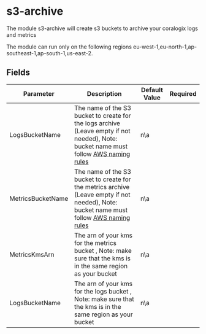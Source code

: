 # s3-archive

The module s3-archive will create s3 buckets to archive your coralogix logs and metrics

The module can run only on the following regions eu-west-1,eu-north-1,ap-southeast-1,ap-south-1,us-east-2.

## Fields

| Parameter | Description | Default Value | Required |
|---|---|---|---|
| LogsBucketName | The name of the S3 bucket to create for the logs archive (Leave empty if not needed), Note: bucket name must follow [AWS naming rules](https://docs.aws.amazon.com/AmazonS3/latest/userguide/bucketnamingrules.html) | n\a | |
| MetricsBucketName | The name of the S3 bucket to create for the metrics archive (Leave empty if not needed), Note: bucket name must follow [AWS naming rules](https://docs.aws.amazon.com/AmazonS3/latest/userguide/bucketnamingrules.html) | n\a | |
| MetricsKmsArn | The arn of your kms for the metrics bucket , Note: make sure that the kms is in the same region as your bucket | n\a | |
| LogsBucketName | The arn of your kms for the logs bucket , Note: make sure that the kms is in the same region as your bucket | n\a | |